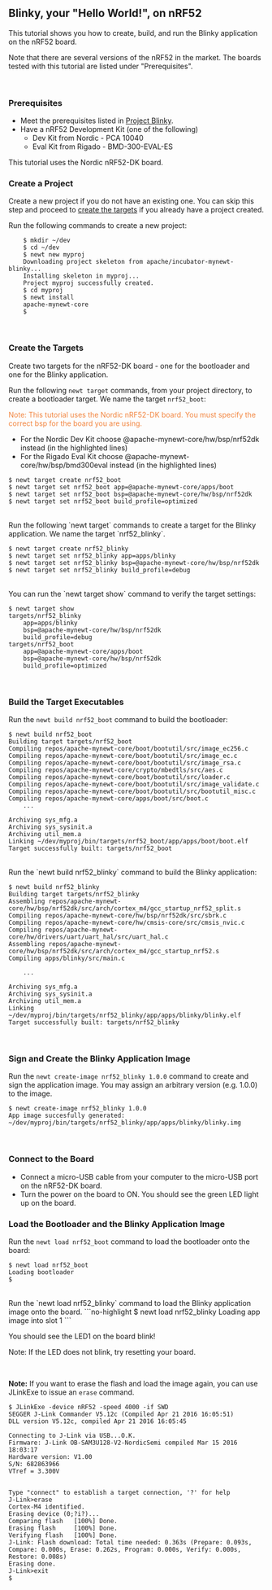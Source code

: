 ## Blinky, your "Hello World!", on nRF52
This tutorial shows you how to create, build, and run the Blinky application on the nRF52 board.
<br>

Note that there are several versions of the nRF52 in the market. The boards tested with this tutorial are listed under "Prerequisites".

<br>

### Prerequisites

* Meet the prerequisites listed in [Project Blinky](/os/tutorials/blinky.md).
* Have a nRF52 Development Kit (one of the following)
    * Dev Kit from Nordic - PCA 10040
    * Eval Kit from Rigado - BMD-300-EVAL-ES

This tutorial uses the Nordic nRF52-DK board.

### Create a Project  
Create a new project if you do not have an existing one.  You can skip this step and proceed to [create the targets](#create_targets) if you already have a project created.  

Run the following commands to create a new project:

```no-highlight
    $ mkdir ~/dev
    $ cd ~/dev
    $ newt new myproj
    Downloading project skeleton from apache/incubator-mynewt-blinky...
    Installing skeleton in myproj...
    Project myproj successfully created.
    $ cd myproj
    $ newt install
    apache-mynewt-core
    $
``` 

<br>

### <a name="create_targets"></a>Create the Targets

Create two targets for the nRF52-DK board - one for the bootloader and one for the Blinky application.

Run the following `newt target` commands, from your project directory, to create a bootloader target. We name the target `nrf52_boot`:

<font color="#F2853F">
Note: This tutorial uses the Nordic nRF52-DK board.  You must specify the correct bsp for the board you are using. </font> 

* For the Nordic Dev Kit choose @apache-mynewt-core/hw/bsp/nrf52dk instead (in the highlighted lines)
* For the Rigado Eval Kit choose @apache-mynewt-core/hw/bsp/bmd300eval instead (in the highlighted lines)

```hl_lines="3"
$ newt target create nrf52_boot
$ newt target set nrf52_boot app=@apache-mynewt-core/apps/boot
$ newt target set nrf52_boot bsp=@apache-mynewt-core/hw/bsp/nrf52dk
$ newt target set nrf52_boot build_profile=optimized
```

<br>
Run the following `newt target` commands to create a target for the Blinky application. We name the target `nrf52_blinky`.

```hl_lines="3" 
$ newt target create nrf52_blinky
$ newt target set nrf52_blinky app=apps/blinky
$ newt target set nrf52_blinky bsp=@apache-mynewt-core/hw/bsp/nrf52dk
$ newt target set nrf52_blinky build_profile=debug
```
<br>
You can run the `newt target show` command to verify the target settings:

```no-highlight
$ newt target show 
targets/nrf52_blinky
    app=apps/blinky
    bsp=@apache-mynewt-core/hw/bsp/nrf52dk
    build_profile=debug
targets/nrf52_boot
    app=@apache-mynewt-core/apps/boot
    bsp=@apache-mynewt-core/hw/bsp/nrf52dk
    build_profile=optimized
```
<br>

### Build the Target Executables 

Run the `newt build nrf52_boot` command to build the bootloader:

```no-highlight
$ newt build nrf52_boot
Building target targets/nrf52_boot
Compiling repos/apache-mynewt-core/boot/bootutil/src/image_ec256.c
Compiling repos/apache-mynewt-core/boot/bootutil/src/image_ec.c
Compiling repos/apache-mynewt-core/boot/bootutil/src/image_rsa.c
Compiling repos/apache-mynewt-core/crypto/mbedtls/src/aes.c
Compiling repos/apache-mynewt-core/boot/bootutil/src/loader.c
Compiling repos/apache-mynewt-core/boot/bootutil/src/image_validate.c
Compiling repos/apache-mynewt-core/boot/bootutil/src/bootutil_misc.c
Compiling repos/apache-mynewt-core/apps/boot/src/boot.c
    ...

Archiving sys_mfg.a
Archiving sys_sysinit.a
Archiving util_mem.a
Linking ~/dev/myproj/bin/targets/nrf52_boot/app/apps/boot/boot.elf
Target successfully built: targets/nrf52_boot
```

<br>
Run the `newt build nrf52_blinky` command to build the Blinky application:

```no-highlight
$ newt build nrf52_blinky
Building target targets/nrf52_blinky
Assembling repos/apache-mynewt-core/hw/bsp/nrf52dk/src/arch/cortex_m4/gcc_startup_nrf52_split.s
Compiling repos/apache-mynewt-core/hw/bsp/nrf52dk/src/sbrk.c
Compiling repos/apache-mynewt-core/hw/cmsis-core/src/cmsis_nvic.c
Compiling repos/apache-mynewt-core/hw/drivers/uart/uart_hal/src/uart_hal.c
Assembling repos/apache-mynewt-core/hw/bsp/nrf52dk/src/arch/cortex_m4/gcc_startup_nrf52.s
Compiling apps/blinky/src/main.c

    ...

Archiving sys_mfg.a
Archiving sys_sysinit.a
Archiving util_mem.a
Linking ~/dev/myproj/bin/targets/nrf52_blinky/app/apps/blinky/blinky.elf
Target successfully built: targets/nrf52_blinky
```

<br>

### Sign and Create the Blinky Application Image 

Run the `newt create-image nrf52_blinky 1.0.0` command to create and sign the application image. You may assign an arbitrary version (e.g. 1.0.0) to the image.

```no-highlight
$ newt create-image nrf52_blinky 1.0.0
App image succesfully generated: ~/dev/myproj/bin/targets/nrf52_blinky/app/apps/blinky/blinky.img
```

<br>

### Connect to the Board

* Connect a micro-USB cable from your computer to the micro-USB port on the nRF52-DK board.
* Turn the power on the board to ON. You should see the green LED light up on the board.
        
### Load the Bootloader and the Blinky Application Image

Run the `newt load nrf52_boot` command to load the bootloader onto the board: 

```no-highlight
$ newt load nrf52_boot
Loading bootloader
$
```
<br>
Run the `newt load nrf52_blinky` command to load the Blinky application image onto the board.
```no-highlight
$ newt load nrf52_blinky
Loading app image into slot 1
```

You should see the LED1 on the board blink!

Note: If the LED does not blink, try resetting your board.

<br>

**Note:** If you want to erase the flash and load the image again, you can use JLinkExe to issue an `erase` command.

```
$ JLinkExe -device nRF52 -speed 4000 -if SWD
SEGGER J-Link Commander V5.12c (Compiled Apr 21 2016 16:05:51)
DLL version V5.12c, compiled Apr 21 2016 16:05:45

Connecting to J-Link via USB...O.K.
Firmware: J-Link OB-SAM3U128-V2-NordicSemi compiled Mar 15 2016 18:03:17
Hardware version: V1.00
S/N: 682863966
VTref = 3.300V


Type "connect" to establish a target connection, '?' for help
J-Link>erase
Cortex-M4 identified.
Erasing device (0;?i?)...
Comparing flash   [100%] Done.
Erasing flash     [100%] Done.
Verifying flash   [100%] Done.
J-Link: Flash download: Total time needed: 0.363s (Prepare: 0.093s, Compare: 0.000s, Erase: 0.262s, Program: 0.000s, Verify: 0.000s, Restore: 0.008s)
Erasing done.
J-Link>exit
$
```
